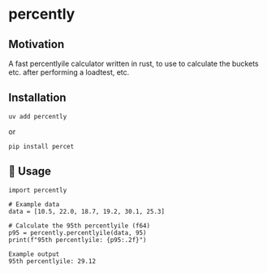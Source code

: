 # percently

## Motivation

A fast percentlyile calculator written in rust, to use to calculate the buckets etc. after performing a loadtest, etc.

## Installation

```
uv add percently
```

or

```
pip install percet
```

## 🧮 Usage
```
import percently

# Example data
data = [10.5, 22.0, 18.7, 19.2, 30.1, 25.3]

# Calculate the 95th percentlyile (f64)
p95 = percently.percentlyile(data, 95)
print(f"95th percentlyile: {p95:.2f}")

Example output
95th percentlyile: 29.12
```

